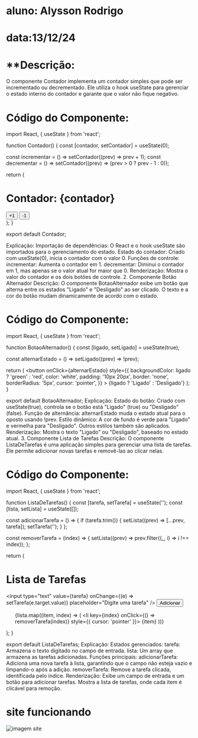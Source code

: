 # aluno: Alysson Rodrigo
# data:13/12/24

# **Descrição:

O componente Contador implementa um contador simples que pode ser incrementado ou decrementado. Ele utiliza o hook useState para gerenciar o estado interno do contador e garante que o valor não fique negativo.

# Código do Componente:

import React, { useState } from 'react';

function Contador() {
  const [contador, setContador] = useState(0);

  const incrementar = () => setContador((prev) => prev + 1);
  const decrementar = () => setContador((prev) => (prev > 0 ? prev - 1 : 0));

  return (
    <div>
      <h1>Contador: {contador}</h1>
      <button onClick={incrementar}>+1</button>
      <button onClick={decrementar}>-1</button>
    </div>
  );
}

export default Contador;

Explicação:
Importação de dependências: O React e o hook useState são importados para o gerenciamento do estado.
Estado do contador: Criado com useState(0), inicia o contador com o valor 0.
Funções de controle:
incrementar: Aumenta o contador em 1.
decrementar: Diminui o contador em 1, mas apenas se o valor atual for maior que 0.
Renderização: Mostra o valor do contador e os dois botões de controle.
2. Componente Botão Alternador
Descrição:
O componente BotaoAlternador exibe um botão que alterna entre os estados "Ligado" e "Desligado" ao ser clicado. O texto e a cor do botão mudam dinamicamente de acordo com o estado.

# Código do Componente:

import React, { useState } from 'react';

function BotaoAlternador() {
  const [ligado, setLigado] = useState(true);

  const alternarEstado = () => setLigado((prev) => !prev);

  return (
    <button
      onClick={alternarEstado}
      style={{
        backgroundColor: ligado ? 'green' : 'red',
        color: 'white',
        padding: '10px 20px',
        border: 'none',
        borderRadius: '5px',
        cursor: 'pointer',
      }}
    >
      {ligado ? 'Ligado' : 'Desligado'}
    </button>
  );
}

export default BotaoAlternador;
Explicação:
Estado do botão: Criado com useState(true), controla se o botão está "Ligado" (true) ou "Desligado" (false).
Função de alternância: alternarEstado muda o estado atual para o oposto usando !prev.
Estilo dinâmico: A cor de fundo é verde para "Ligado" e vermelha para "Desligado". Outros estilos também são aplicados.
Renderização: Mostra o texto "Ligado" ou "Desligado", baseado no estado atual.
3. Componente Lista de Tarefas
Descrição:
O componente ListaDeTarefas é uma aplicação simples para gerenciar uma lista de tarefas. Ele permite adicionar novas tarefas e removê-las ao clicar nelas.

# Código do Componente:

import React, { useState } from 'react';

function ListaDeTarefas() {
  const [tarefa, setTarefa] = useState('');
  const [lista, setLista] = useState([]);

  const adicionarTarefa = () => {
    if (tarefa.trim()) {
      setLista((prev) => [...prev, tarefa]);
      setTarefa('');
    }
  };

  const removerTarefa = (index) => {
    setLista((prev) => prev.filter((_, i) => i !== index));
  };

  return (
    <div>
      <h1>Lista de Tarefas</h1>
      <input
        type="text"
        value={tarefa}
        onChange={(e) => setTarefa(e.target.value)}
        placeholder="Digite uma tarefa"
      />
      <button onClick={adicionarTarefa}>Adicionar</button>
      <ul>
        {lista.map((item, index) => (
          <li key={index} onClick={() => removerTarefa(index)} style={{ cursor: 'pointer' }}>
            {item}
          </li>
        ))}
      </ul>
    </div>
  );
}

export default ListaDeTarefas;
Explicação:
Estados gerenciados:
tarefa: Armazena o texto digitado no campo de entrada.
lista: Um array que armazena as tarefas adicionadas.
Funções principais:
adicionarTarefa: Adiciona uma nova tarefa à lista, garantindo que o campo não esteja vazio e limpando-o após a adição.
removerTarefa: Remove a tarefa clicada, identificada pelo índice.
Renderização:
Exibe um campo de entrada e um botão para adicionar tarefas.
Mostra a lista de tarefas, onde cada item é clicável para remoção.


# site funcionando 
![imagem site](https://github.com/user-attachments/assets/ca417b71-8c30-4514-8cf0-451df6923830)



 
